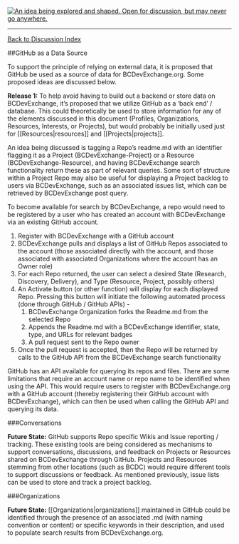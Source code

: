 <a rel="research" href="https://github.com/BCDevExchange/docs/wiki/Project-States"><img alt="An idea being explored and shaped. Open for discussion, but may never go anywhere." style="border-width:0" src="https://img.shields.io/badge/BCDevExchange-Research-red.svg" title="An idea being explored and shaped. Open for discussion, but may never go anywhere." /></a>

---
[Back to Discussion Index](../discussion_index.md)


##GitHub as a Data Source 

To support the principle of relying on external data, it is proposed that GitHub be used as a source of data for BCDevExchange.org. Some proposed ideas are discussed below. 

**Release 1:** To help avoid having to build out a backend or store data on BCDevExchange, it’s proposed that we utilize GitHub as a ‘back end’ / database. This could theoretically be used to store information for any of the elements discussed in this document (Profiles, Organizations, Resources, Interests, or Projects), but would probably be initially used just for [[Resources|resources]] and [[Projects|projects]].
 
An idea being discussed is tagging a Repo’s readme.md with an identifier flagging it as a Project (BCDevExchange-Project) or a Resource (BCDevExchange-Resource), and having BCDevExchange search functionality return these as part of relevant queries. Some sort of structure within a Project Repo may also be useful for displaying a Project backlog to users via BCDevExchange, such as an associated issues list, which can be retrieved by BCDevExchange post query. 

To become available for search by BCDevExchange, a repo would need to be registered by a user who has created an account with BCDevExchange via an existing GitHub account. 

1.	Register with BCDevExchange with a GitHub account
2.	BCDevExchange pulls and displays a list of GitHub Repos associated to the account (those associated directly with the account, and those associated with associated Organizations where the account has an Owner role)
3.	For each Repo returned, the user can select a desired State (Research, Discovery, Delivery), and Type (Resource, Project, possibly others) 
4.	An Activate button (or other function) will display for each displayed Repo. Pressing this button will initiate the following automated process (done through GitHub / GitHub APIs) - 
    1. BCDevExchange Organization forks the Readme.md from the selected Repo
    2. Appends the Readme.md with a BCDevExchange identifier, state, type, and URLs for relevant badges
    3. A pull request sent to the Repo owner 
5.	Once the pull request is accepted, then the Repo will be returned by calls to the GitHub API from the BCDevExchange search functionality

GitHub has an API available for querying its repos and files. There are some limitations that require an account name or repo name to be identified when using the API. This would require users to register with BCDevExchange.org with a GitHub account (thereby registering their GitHub account with BCDevExchange), which can then be used when calling the GitHub API and querying its data. 

###Conversations

**Future State:** GitHub supports Repo specific Wikis and Issue reporting / tracking. These existing tools are being considered as mechanisms to support conversations, discussions, and feedback on Projects or Resources shared on BCDevExchange through GitHub. Projects and Resources stemming from other locations (such as BCDC) would require different tools to support discussions or feedback. As mentioned previously, issue lists can be used to store and track a project backlog.

###Organizations

**Future State:** [[Organizations|organizations]] maintained in GitHub could be identified through the presence of an associated .md (with naming convention or content) or specific keywords in their description, and used to populate search results from BCDevExchange.org.
